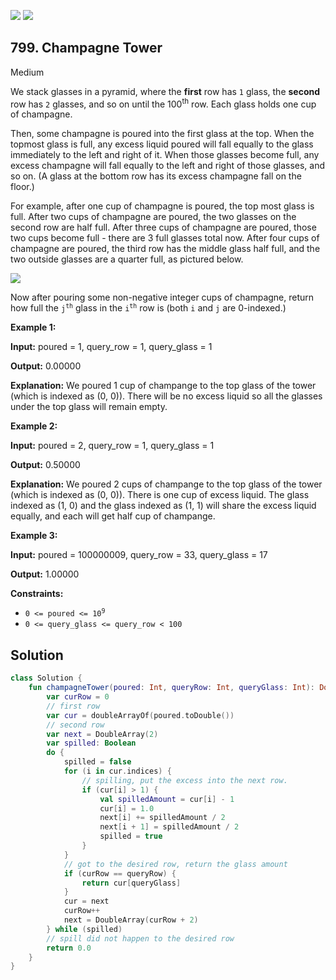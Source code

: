 [![](https://img.shields.io/github/stars/javadev/LeetCode-in-Kotlin?label=Stars&style=flat-square)](https://github.com/javadev/LeetCode-in-Kotlin)
[![](https://img.shields.io/github/forks/javadev/LeetCode-in-Kotlin?label=Fork%20me%20on%20GitHub%20&style=flat-square)](https://github.com/javadev/LeetCode-in-Kotlin/fork)

## 799\. Champagne Tower

Medium

We stack glasses in a pyramid, where the **first** row has `1` glass, the **second** row has `2` glasses, and so on until the 100<sup>th</sup> row. Each glass holds one cup of champagne.

Then, some champagne is poured into the first glass at the top. When the topmost glass is full, any excess liquid poured will fall equally to the glass immediately to the left and right of it. When those glasses become full, any excess champagne will fall equally to the left and right of those glasses, and so on. (A glass at the bottom row has its excess champagne fall on the floor.)

For example, after one cup of champagne is poured, the top most glass is full. After two cups of champagne are poured, the two glasses on the second row are half full. After three cups of champagne are poured, those two cups become full - there are 3 full glasses total now. After four cups of champagne are poured, the third row has the middle glass half full, and the two outside glasses are a quarter full, as pictured below.

![](https://s3-lc-upload.s3.amazonaws.com/uploads/2018/03/09/tower.png)

Now after pouring some non-negative integer cups of champagne, return how full the <code>j<sup>th</sup></code> glass in the <code>i<sup>th</sup></code> row is (both `i` and `j` are 0-indexed.)

**Example 1:**

**Input:** poured = 1, query\_row = 1, query\_glass = 1

**Output:** 0.00000

**Explanation:** We poured 1 cup of champange to the top glass of the tower (which is indexed as (0, 0)). There will be no excess liquid so all the glasses under the top glass will remain empty.

**Example 2:**

**Input:** poured = 2, query\_row = 1, query\_glass = 1

**Output:** 0.50000

**Explanation:** We poured 2 cups of champange to the top glass of the tower (which is indexed as (0, 0)). There is one cup of excess liquid. The glass indexed as (1, 0) and the glass indexed as (1, 1) will share the excess liquid equally, and each will get half cup of champange.

**Example 3:**

**Input:** poured = 100000009, query\_row = 33, query\_glass = 17

**Output:** 1.00000

**Constraints:**

*   <code>0 <= poured <= 10<sup>9</sup></code>
*   `0 <= query_glass <= query_row < 100`

## Solution

```kotlin
class Solution {
    fun champagneTower(poured: Int, queryRow: Int, queryGlass: Int): Double {
        var curRow = 0
        // first row
        var cur = doubleArrayOf(poured.toDouble())
        // second row
        var next = DoubleArray(2)
        var spilled: Boolean
        do {
            spilled = false
            for (i in cur.indices) {
                // spilling, put the excess into the next row.
                if (cur[i] > 1) {
                    val spilledAmount = cur[i] - 1
                    cur[i] = 1.0
                    next[i] += spilledAmount / 2
                    next[i + 1] = spilledAmount / 2
                    spilled = true
                }
            }
            // got to the desired row, return the glass amount
            if (curRow == queryRow) {
                return cur[queryGlass]
            }
            cur = next
            curRow++
            next = DoubleArray(curRow + 2)
        } while (spilled)
        // spill did not happen to the desired row
        return 0.0
    }
}
```